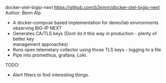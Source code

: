 
docker-otel-bigip-next
https://github.com/b3nnnn/docker-otel-bigip-next                                        
Author: Benn Alp                                                                         

- A docker-compose based implementation for demo/lab environments observing BIG-IP NEXT
- Generates CA/TLS keys (Dont do it this way in production - plenty of better key       
   management approaches)                                                                
- Runs open telemetary collector using those TLS keys - logging to a file
- Pipe into promethius, grafana, Loki.                                                                          

TODO:
- Alert filters to find interesting things.

 
